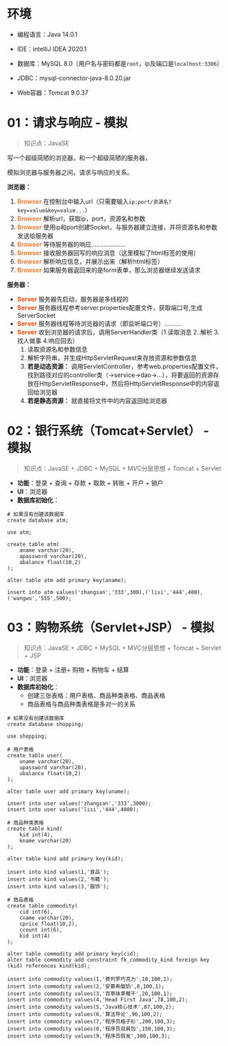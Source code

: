 # 环境

- 编程语言：Java 14.0.1
- IDE：intelliJ IDEA 2020.1
- 数据库：MySQL 8.0（用户名与密码都是`root`，ip及端口是`localhost:3306`）
- JDBC：mysql-connector-java-8.0.20.jar

- Web容器：Tomcat 9.0.37

# 01：请求与响应 - 模拟

> 知识点：JavaSE

写一个超级简陋的浏览器，和一个超级简陋的服务器，

模拟浏览器与服务器之间，请求与响应的关系。

**浏览器：**

1. <font color="#ed7b35">**Browser**</font> 在控制台中输入url（只需要输入`ip:port/资源名?key=value&key=value...`）
2. <font color="#ed7b35">**Browser**</font> 解析url，获取ip，port，资源名和参数
3. <font color="#ed7b35">**Browser**</font> 使用ip和port创建Socket，与服务器建立连接，并将资源名和参数发送给服务器
4. <font color="#ed7b35">**Browser**</font> 等待服务器的响应....................
5. <font color="#ed7b35">**Browser**</font> 接收服务器回写的响应消息（这里模拟了html标签的使用）
6. <font color="#ed7b35">**Browser**</font> 解析响应信息，并展示出来（解析html标签）
7. <font color="#ed7b35">**Browser**</font> 如果服务器返回来的是form表单，那么浏览器继续发送请求

**服务器：**

- <font color="#f40">**Server**</font> 服务器先启动，服务器是多线程的
- <font color="#f40">**Server**</font> 服务器线程参考server.properties配置文件，获取端口号,生成ServerSocket
- <font color="#f40">**Server**</font> 服务器线程等待浏览器的请求（即监听端口号）..........
- <font color="#f40">**Server**</font> 收到浏览器的请求后，调用ServerHandler类（1.读取消息 2..解析 3.找人做事 4.响应回去）
	1. 读取资源名和参数信息
	2. 解析字符串，并生成HttpServletRequest来存放资源和参数信息
	3. **若是动态资源：** 调用ServletController，参考web.properties配置文件，找到路径对应的controller类（->service->dao->...），将要返回的资源存放在HttpServletResponse中，然后将HttpServletResponse中的内容返回给浏览器
	4. **若是静态资源：** 就直接将文件中的内容返回给浏览器

# 02：银行系统（Tomcat+Servlet） - 模拟

>  知识点：JavaSE + JDBC + MySQL + MVC分层思想 + Tomcat + Servlet

- **功能**：登录 + 查询 + 存款  + 取款 + 转账 + 开户 + 销户
- **UI**：浏览器
- **数据库初始化**：

```mysql
# 如果没有创建该数据库
create database atm;

use atm;

create table atm(
	aname varchar(20),
	apassword varchar(20),
	abalance float(10,2)
);

alter table atm add primary key(aname);

insert into atm values('zhangsan','333',300),('lisi','444',400),('wangwu','555',500);
```

# 03：购物系统（Servlet+JSP） - 模拟

> 知识点：JavaSE + JDBC + MySQL + MVC分层思想 + Tomcat + Servlet + JSP

- **功能**：登录 + 注册+ 购物 + 购物车 + 结算
- **UI**：浏览器
- **数据库初始化**：
  - 创建三张表格：用户表格、商品种类表格、商品表格
  - 商品表格与商品种类表格是多对一的关系

```mysql
# 如果没有创建该数据库
create database shopping;

use shopping;

# 用户表格
create table user(
	uname varchar(20),
	upassword varchar(20),
    ubalance float(10,2)
);

alter table user add primary key(uname);

insert into user values('zhangsan','333',3000);
insert into user values('lisi','444',4000);

# 商品种类表格
create table kind(
	kid int(4),
	kname varchar(20)
);

alter table kind add primary key(kid);

insert into kind values(1,'食品');
insert into kind values(2,'书籍');
insert into kind values(3,'服饰');

# 商品表格
create table commodity(
	cid int(6),
	cname varchar(20),
	cprice float(10,2),
    ccount int(6),
	kid int(4)
);

alter table commodity add primary key(cid);
alter table commodity add constraint fk_commodity_kind foreign key (kid) references kind(kid);

insert into commodity values(1,'费列罗巧克力',10,100,1);
insert into commodity values(2,'安慕希酸奶',8,100,1);
insert into commodity values(3,'百草味草莓干',20,100,1);
insert into commodity values(4,'Head First Java',78,100,2);
insert into commodity values(5,'Java核心技术',87,100,2);
insert into commodity values(6,'算法导论',96,100,2);
insert into commodity values(7,'程序员格子衫',200,100,3);
insert into commodity values(8,'程序员双肩包',150,100,3);
insert into commodity values(9,'程序员假发',300,100,3);
```